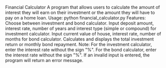 Financial Calculator
A program that allows users to calculate the amount of interest they will earn on their investment or the amount they will have to pay on a home loan.
Usage:
python financial_calculator.py
Features:
Choose between investment and bond calculator.
Input deposit amount, interest rate, number of years and interest type (simple or compound) for investment calculator.
Input current value of house, interest rate, number of months for bond calculator.
Calculates and displays the total investment return or monthly bond repayment.
Note:
For the investment calculator, enter the interest rate without the sign "%".
For the bond calculator, enter the interest rate without the sign "%".
If an invalid input is entered, the program will return an error message.
